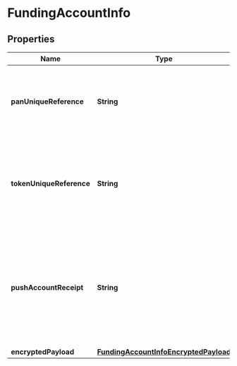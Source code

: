 

# FundingAccountInfo

## Properties

Name | Type | Description | Notes
------------ | ------------- | ------------- | -------------
**panUniqueReference** | **String** |  __(CONDITIONAL)__ &lt;br&gt;  For repeat digitizations, the unique reference allocated to the Primary Account Number. When supplied, the tokenUniqueReferenceForPanInfo, accountNumber, expiryMonth and expiryYear must be omitted from CardInfoData. Only allowed if Only allowed if tokenUniqueReference and pushAccountReceipt are not present and encrypted data does not contain the account information. &lt;br&gt; __Max Length:64__  |  [optional]
**tokenUniqueReference** | **String** |  __(CONDITIONAL)__&lt;br&gt;  A unique reference assigned following the allocation of a token used to identify the token for the duration of its lifetime.  For repeat digitizations, the unique reference allocated to the token will be used to retrieve the financial account information. When supplied, the account information is omitted from FundingAccountData. Only allowed if panUniqueReference and pushAccountReceipt are not present and encrypted data does not contain the account information. &lt;br&gt; __Max Length:64__  |  [optional]
**pushAccountReceipt** | **String** | __(CONDITIONAL)__&lt;br&gt; The push account receipt is supplied by the Issuer to the Merchant during a push provisioning operation. The pushAccountReceipt is then submitted by the merchant in the tokenize request and will be used by MDES to retrieve the associated funding account information. Only allowed if panUniqueReference and tokenUniqueReference are not present and encrypted data does not contain the funding account information. Refer to the &lt;a href&#x3D;\&quot;https://developer.mastercard.com/page/push-provisioning-merchant\&quot;&gt;Push Provisioning Use Case Guide &lt;/a&gt;  for more information about pushAccountReceipt.  __Max Length:64__  |  [optional]
**encryptedPayload** | [**FundingAccountInfoEncryptedPayload**](FundingAccountInfoEncryptedPayload.md) |  |  [optional]



